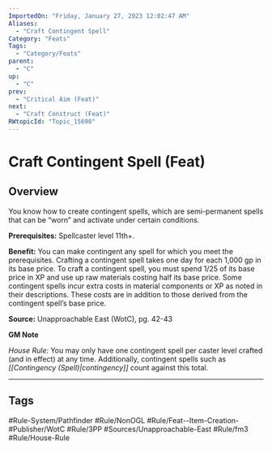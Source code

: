 ```yaml
---
ImportedOn: "Friday, January 27, 2023 12:02:47 AM"
Aliases:
  - "Craft Contingent Spell"
Category: "Feats"
Tags:
  - "Category/Feats"
parent:
  - "C"
up:
  - "C"
prev:
  - "Critical Aim (Feat)"
next:
  - "Craft Construct (Feat)"
RWtopicId: "Topic_15690"
---
```

# Craft Contingent Spell (Feat)
## Overview
You know how to create contingent spells, which are semi-permanent spells that can be “worn” and activate under certain conditions.

**Prerequisites:** Spellcaster level 11th+.

**Benefit:** You can make contingent any spell for which you meet the prerequisites. Crafting a contingent spell takes one day for each 1,000 gp in its base price. To craft a contingent spell, you must spend 1/25 of its base price in XP and use up raw materials costing half its base price. Some contingent spells incur extra costs in material components or XP as noted in their descriptions. These costs are in addition to those derived from the contingent spell’s base price.

**Source:** Unapproachable East (WotC), pg. 42-43

**GM Note**

*House Rule:* You may only have one contingent spell per caster level crafted (and in effect) at any time. Additionally, contingent spells such as *[[Contingency (Spell)|contingency]]* count against this total.


---
## Tags
#Rule-System/Pathfinder #Rule/NonOGL #Rule/Feat--Item-Creation- #Publisher/WotC #Rule/3PP #Sources/Unapproachable-East #Rule/fm3 #Rule/House-Rule

